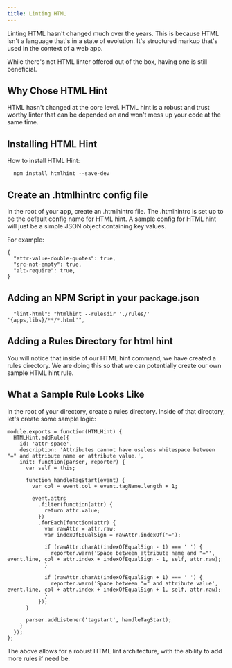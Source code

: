 ```yaml
---
title: Linting HTML
---
```

Linting HTML hasn't changed much over the years. This is because HTML
isn't a language that's in a state of evolution. It's structured markup
that's used in the context of a web app.

While there's not HTML linter offered out of the box, having one is
still beneficial.

## Why Chose HTML Hint

HTML hasn't changed at the core level. HTML hint is a robust and trust
worthy linter that can be depended on and won't mess up your code at the
same time.

## Installing HTML Hint

How to install HTML Hint:

```
  npm install htmlhint --save-dev
```

## Create an .htmlhintrc config file

In the root of your app, create an .htmlhintrc file. The .htmlhintrc is
set up to be the default config name for HTML hint. A sample config for
HTML hint will just be a simple JSON object containing key values.

For example:

```
{
  "attr-value-double-quotes": true,
  "src-not-empty": true,
  "alt-require": true,
}
```

## Adding an NPM Script in your package.json

```
  "lint-html": "htmlhint --rulesdir './rules/' '{apps,libs}/**/*.html'",
```

## Adding a Rules Directory for html hint

You will notice that inside of our HTML hint command, we have created a
rules directory. We are doing this so that we can potentially create our
own sample HTML hint rule.

## What a Sample Rule Looks Like

In the root of your directory, create a rules directory. Inside of that
directory, let's create some sample logic:

```
module.exports = function(HTMLHint) {
  HTMLHint.addRule({
    id: 'attr-space',
    description: 'Attributes cannot have useless whitespace between "=" and attribute name or attribute value.',
    init: function(parser, reporter) {
      var self = this;

      function handleTagStart(event) {
        var col = event.col + event.tagName.length + 1;

        event.attrs
          .filter(function(attr) {
            return attr.value;
          })
          .forEach(function(attr) {
            var rawAttr = attr.raw;
            var indexOfEqualSign = rawAttr.indexOf('=');

            if (rawAttr.charAt(indexOfEqualSign - 1) === ' ') {
              reporter.warn('Space between attribute name and "="', event.line, col + attr.index + indexOfEqualSign - 1, self, attr.raw);
            }

            if (rawAttr.charAt(indexOfEqualSign + 1) === ' ') {
              reporter.warn('Space between "=" and attribute value', event.line, col + attr.index + indexOfEqualSign + 1, self, attr.raw);
            }
          });
      }

      parser.addListener('tagstart', handleTagStart);
    }
  });
};
```

The above allows for a robust HTML lint architecture, with the ability
to add more rules if need be.